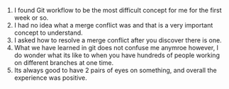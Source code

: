 1. I found Git workflow to be the most difficult concept for me for the first week or so.
2. I had no idea what a merge conflict was and that is a very important concept to understand.
3. I asked how to resolve a merge conflict after you discover there is one.
4. What we have learned in git does not confuse me anymroe however, I do wonder what its like to when you have hundreds of people working on different branches at one time.
5. Its always good to have 2 pairs of eyes on something, and overall the experience was positive.